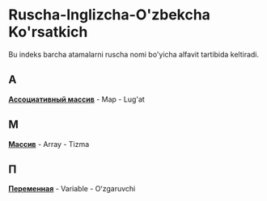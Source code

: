 # Ruscha-Inglizcha-O'zbekcha Ko'rsatkich

Bu indeks barcha atamalarni ruscha nomi bo'yicha alfavit tartibida keltiradi.

## А
[**Ассоциативный массив**](../terms/map.md) - Map - Lug'at

## M
[**Массив**](../terms/array.md) - Array - Tizma

## П
[**Переменная**](../terms/variable.md) - Variable - Oʻzgaruvchi
